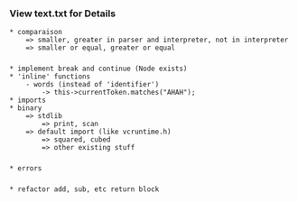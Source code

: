 
### View text.txt for Details
	* comparaison
		=> smaller, greater in parser and interpreter, not in interpreter
		=> smaller or equal, greater or equal

###
	* implement break and continue (Node exists)
	* 'inline' functions
		- words (instead of 'identifier')
			-> this->currentToken.matches("AHAH");
	* imports
	* binary
		=> stdlib
			=> print, scan
		=> default import (like vcruntime.h)
			=> squared, cubed
			=> other existing stuff

###
	* errors

###
	* refactor add, sub, etc return block